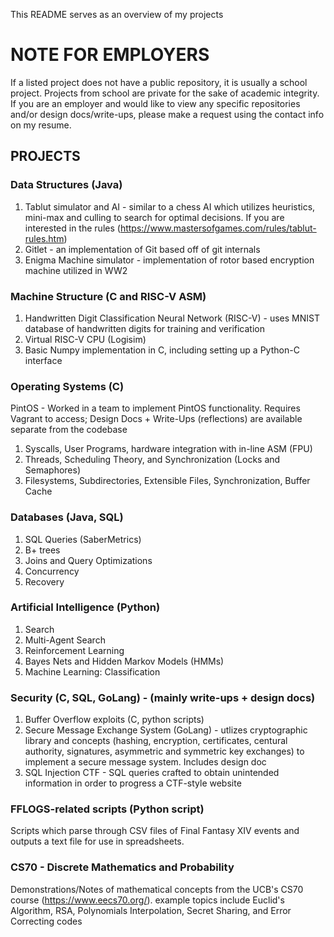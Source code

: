 This README serves as an overview of my projects
# NOTE FOR EMPLOYERS
If a listed project does not have a public repository, it is usually a school project. Projects from school are private for the sake of academic integrity. If you are an employer and would like to view any specific repositories and/or design docs/write-ups, please make a request using the contact info on my resume.
## PROJECTS
### Data Structures (Java)
1. Tablut simulator and AI - similar to a chess AI which utilizes heuristics, mini-max and culling to search for optimal decisions. If you are interested in the rules (https://www.mastersofgames.com/rules/tablut-rules.htm)
2. Gitlet - an implementation of Git based off of git internals
3. Enigma Machine simulator - implementation of rotor based encryption machine utilized in WW2
### Machine Structure (C and RISC-V ASM)
1. Handwritten Digit Classification Neural Network (RISC-V) - uses MNIST database of handwritten digits for training and verification
2. Virtual RISC-V CPU (Logisim)
3. Basic Numpy implementation in C, including setting up a Python-C interface
### Operating Systems (C)
PintOS - Worked in a team to implement PintOS functionality. Requires Vagrant to access; Design Docs + Write-Ups (reflections) are available separate from the codebase
1. Syscalls, User Programs, hardware integration with in-line ASM (FPU)
2. Threads, Scheduling Theory, and Synchronization (Locks and Semaphores)
3. Filesystems, Subdirectories, Extensible Files, Synchronization, Buffer Cache
### Databases (Java, SQL)
1. SQL Queries (SaberMetrics)
2. B+ trees
3. Joins and Query Optimizations
4. Concurrency
5. Recovery
### Artificial Intelligence (Python)
1. Search
2. Multi-Agent Search
3. Reinforcement Learning
4. Bayes Nets and Hidden Markov Models (HMMs)
5. Machine Learning: Classification
### Security (C, SQL, GoLang) - (mainly write-ups + design docs)
1. Buffer Overflow exploits (C, python scripts)
2. Secure Message Exchange System (GoLang) - utlizes cryptographic library and concepts (hashing, encryption, certificates, centural authority, signatures, asymmetric and symmetric key exchanges) to implement a secure message system. Includes design doc
3. SQL Injection CTF - SQL queries crafted to obtain unintended information in order to progress a CTF-style website
### FFLOGS-related scripts (Python script)
Scripts which parse through CSV files of Final Fantasy XIV events and outputs a text file for use in spreadsheets.
### CS70 - Discrete Mathematics and Probability
Demonstrations/Notes of mathematical concepts from the UCB's CS70 course (https://www.eecs70.org/).
example topics include Euclid's Algorithm, RSA, Polynomials Interpolation, Secret Sharing, and Error Correcting codes
